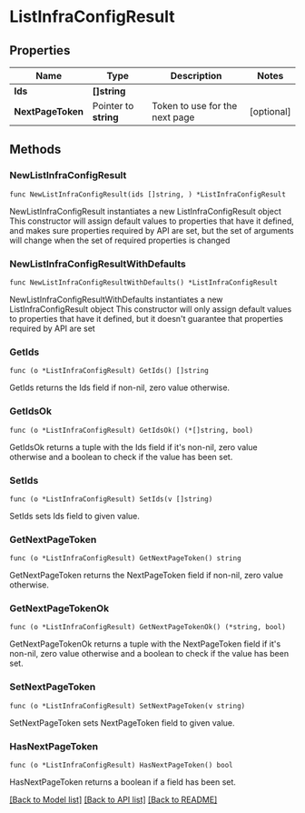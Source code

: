 # ListInfraConfigResult

## Properties

Name | Type | Description | Notes
------------ | ------------- | ------------- | -------------
**Ids** | **[]string** |  | 
**NextPageToken** | Pointer to **string** | Token to use for the next page | [optional] 

## Methods

### NewListInfraConfigResult

`func NewListInfraConfigResult(ids []string, ) *ListInfraConfigResult`

NewListInfraConfigResult instantiates a new ListInfraConfigResult object
This constructor will assign default values to properties that have it defined,
and makes sure properties required by API are set, but the set of arguments
will change when the set of required properties is changed

### NewListInfraConfigResultWithDefaults

`func NewListInfraConfigResultWithDefaults() *ListInfraConfigResult`

NewListInfraConfigResultWithDefaults instantiates a new ListInfraConfigResult object
This constructor will only assign default values to properties that have it defined,
but it doesn't guarantee that properties required by API are set

### GetIds

`func (o *ListInfraConfigResult) GetIds() []string`

GetIds returns the Ids field if non-nil, zero value otherwise.

### GetIdsOk

`func (o *ListInfraConfigResult) GetIdsOk() (*[]string, bool)`

GetIdsOk returns a tuple with the Ids field if it's non-nil, zero value otherwise
and a boolean to check if the value has been set.

### SetIds

`func (o *ListInfraConfigResult) SetIds(v []string)`

SetIds sets Ids field to given value.


### GetNextPageToken

`func (o *ListInfraConfigResult) GetNextPageToken() string`

GetNextPageToken returns the NextPageToken field if non-nil, zero value otherwise.

### GetNextPageTokenOk

`func (o *ListInfraConfigResult) GetNextPageTokenOk() (*string, bool)`

GetNextPageTokenOk returns a tuple with the NextPageToken field if it's non-nil, zero value otherwise
and a boolean to check if the value has been set.

### SetNextPageToken

`func (o *ListInfraConfigResult) SetNextPageToken(v string)`

SetNextPageToken sets NextPageToken field to given value.

### HasNextPageToken

`func (o *ListInfraConfigResult) HasNextPageToken() bool`

HasNextPageToken returns a boolean if a field has been set.


[[Back to Model list]](../README.md#documentation-for-models) [[Back to API list]](../README.md#documentation-for-api-endpoints) [[Back to README]](../README.md)


